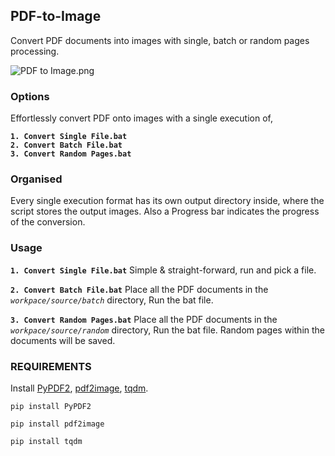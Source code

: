 ## PDF-to-Image  
Convert PDF documents into images with single, batch or random pages processing.

![PDF to Image.png](https://i.postimg.cc/nhVpdyZ1/PDF-to-Image.png)

### Options
Effortlessly convert PDF onto images with a single execution of, 

**`1. Convert Single File.bat`**   
**`2. Convert Batch File.bat`**  
**`3. Convert Random Pages.bat`**  

### Organised
Every single execution format has its own output directory inside, where the script stores the output images. Also a Progress bar indicates the progress of the conversion.

### Usage
**`1. Convert Single File.bat`** Simple & straight-forward, run and pick a file.  

**`2. Convert Batch File.bat`** Place all the PDF documents in the *`workpace/source/batch`* directory, Run the bat file.  

**`3. Convert Random Pages.bat`**  Place all the PDF documents in the *`workpace/source/random`* directory, Run the bat file. Random pages within the documents will be saved.

### REQUIREMENTS
Install [PyPDF2](https://pypi.org/project/PyPDF2/), [pdf2image](https://pypi.org/project/tqdm/), [tqdm](https://pypi.org/project/tqdm/).
```
pip install PyPDF2
```
```
pip install pdf2image
```
```
pip install tqdm
```
